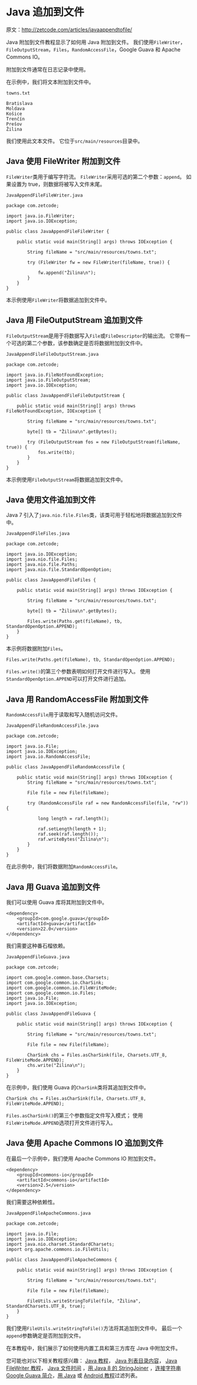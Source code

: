 # Java 追加到文件

原文：http://zetcode.com/articles/javaappendtofile/

Java 附加到文件教程显示了如何用 Java 附加到文件。 我们使用`FileWriter`，`FileOutputStream`，`Files`，`RandomAccessFile`，Google Guava 和 Apache Commons IO。

附加到文件通常在日志记录中使用。

在示例中，我们将文本附加到文件中。

`towns.txt`

```
Bratislava
Moldava
Košice
Trenčín
Prešov
Žilina

```

我们使用此文本文件。 它位于`src/main/resources`目录中。

## Java 使用 FileWriter 附加到文件

`FileWriter`类用于编写字符流。 `FileWriter`采用可选的第二个参数：`append`。 如果设置为 true，则数据将被写入文件末尾。

`JavaAppendFileFileWriter.java`

```
package com.zetcode;

import java.io.FileWriter;
import java.io.IOException;

public class JavaAppendFileFileWriter {

    public static void main(String[] args) throws IOException {

        String fileName = "src/main/resources/towns.txt";

        try (FileWriter fw = new FileWriter(fileName, true)) {

            fw.append("Žilina\n");
        }
    }
}

```

本示例使用`FileWriter`将数据追加到文件中。

## Java 用 FileOutputStream 追加到文件

`FileOutputStream`是用于将数据写入`File`或`FileDescriptor`的输出流。 它带有一个可选的第二个参数，该参数确定是否将数据附加到文件中。

`JavaAppendFileFileOutputStream.java`

```
package com.zetcode;

import java.io.FileNotFoundException;
import java.io.FileOutputStream;
import java.io.IOException;

public class JavaAppendFileFileOutputStream {

    public static void main(String[] args) throws FileNotFoundException, IOException {

        String fileName = "src/main/resources/towns.txt";

        byte[] tb = "Žilina\n".getBytes();

        try (FileOutputStream fos = new FileOutputStream(fileName, true)) {
            fos.write(tb);
        }
    }
}

```

本示例使用`FileOutputStream`将数据追加到文件中。

## Java 使用文件追加到文件

Java 7 引入了`java.nio.file.Files`类，该类可用于轻松地将数据追加到文件中。

`JavaAppendFileFiles.java`

```
package com.zetcode;

import java.io.IOException;
import java.nio.file.Files;
import java.nio.file.Paths;
import java.nio.file.StandardOpenOption;

public class JavaAppendFileFiles {

    public static void main(String[] args) throws IOException {

        String fileName = "src/main/resources/towns.txt";

        byte[] tb = "Žilina\n".getBytes();

        Files.write(Paths.get(fileName), tb, StandardOpenOption.APPEND);
    }
}

```

本示例将数据附加`Files`。

```
Files.write(Paths.get(fileName), tb, StandardOpenOption.APPEND);

```

`Files.write()`的第三个参数表明如何打开文件进行写入。 使用`StandardOpenOption.APPEND`可以打开文件进行追加。

## Java 用 RandomAccessFile 附加到文件

`RandomAccessFile`用于读取和写入随机访问文件。

`JavaAppendFileRandomAccessFile.java`

```
package com.zetcode;

import java.io.File;
import java.io.IOException;
import java.io.RandomAccessFile;

public class JavaAppendFileRandomAccessFile {

    public static void main(String[] args) throws IOException {
        String fileName = "src/main/resources/towns.txt";

        File file = new File(fileName);

        try (RandomAccessFile raf = new RandomAccessFile(file, "rw")) {

            long length = raf.length();

            raf.setLength(length + 1);
            raf.seek(raf.length());
            raf.writeBytes("Žilina\n");
        }
    }
}

```

在此示例中，我们将数据附加`RandomAccessFile`。

## Java 用 Guava 追加到文件

我们可以使用 Guava 库将其附加到文件中。

```
<dependency>
    <groupId>com.google.guava</groupId>
    <artifactId>guava</artifactId>
    <version>22.0</version>
</dependency>

```

我们需要这种番石榴依赖。

`JavaAppendFileGuava.java`

```
package com.zetcode;

import com.google.common.base.Charsets;
import com.google.common.io.CharSink;
import com.google.common.io.FileWriteMode;
import com.google.common.io.Files;
import java.io.File;
import java.io.IOException;

public class JavaAppendFileGuava {

    public static void main(String[] args) throws IOException {

        String fileName = "src/main/resources/towns.txt";

        File file = new File(fileName);

        CharSink chs = Files.asCharSink(file, Charsets.UTF_8, FileWriteMode.APPEND);
        chs.write("Žilina\n");
    }
}

```

在示例中，我们使用 Guava 的`CharSink`类将其追加到文件中。

```
CharSink chs = Files.asCharSink(file, Charsets.UTF_8, FileWriteMode.APPEND);

```

`Files.asCharSink()`的第三个参数指定文件写入模式； 使用`FileWriteMode.APPEND`选项打开文件进行写入。

## Java 使用 Apache Commons IO 追加到文件

在最后一个示例中，我们使用 Apache Commons IO 附加到文件。

```
<dependency>
    <groupId>commons-io</groupId>
    <artifactId>commons-io</artifactId>
    <version>2.5</version>
</dependency>

```

我们需要这种依赖性。

`JavaAppendFileApacheCommons.java`

```
package com.zetcode;

import java.io.File;
import java.io.IOException;
import java.nio.charset.StandardCharsets;
import org.apache.commons.io.FileUtils;

public class JavaAppendFileApacheCommons {

    public static void main(String[] args) throws IOException {

        String fileName = "src/main/resources/towns.txt";

        File file = new File(fileName);

        FileUtils.writeStringToFile(file, "Žilina", StandardCharsets.UTF_8, true);
    }
}

```

我们使用`FileUtils.writeStringToFile()`方法将其追加到文件中。 最后一个`append`参数确定是否附加到文件。

在本教程中，我们展示了如何使用内置工具和第三方库在 Java 中附加文件。

您可能也对以下相关教程感兴趣： [Java 教程](/lang/java/)， [Java 列表目录内容](/articles/javalistdirectory/)， [Java FileWriter 教程](/java/filewriter/)， [Java 文件时间](/articles/javafiletime/) ，[用 Java 8 的 StringJoiner](/articles/java8stringjoiner/) ，[连接字符串 Google Guava 简介](/articles/guava/)，[用 Java](/articles/javafilterlist/) 或 [Android 教程](/mob/android/)过滤列表。